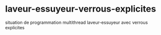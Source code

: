 # laveur-essuyeur-verrous-explicites
situation de programmation multithread laveur-essuyeur avec verrous explicites

